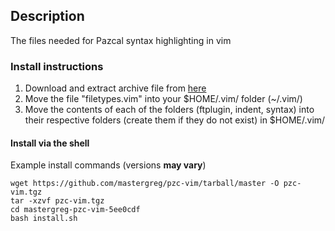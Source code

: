 ## Description

The files needed for Pazcal syntax highlighting in vim

### Install instructions

1. Download and extract archive file from [here](https://github.com/mastergreg/pzc-vim/tarball/master)
2. Move the file "filetypes.vim" into your $HOME/.vim/ folder (~/.vim/)
3. Move the contents of each of the folders (ftplugin, indent, syntax) into their respective folders (create them if they do not exist) in $HOME/.vim/


#### Install via the shell
Example install commands (versions **may vary**)

    wget https://github.com/mastergreg/pzc-vim/tarball/master -O pzc-vim.tgz
    tar -xzvf pzc-vim.tgz
    cd mastergreg-pzc-vim-5ee0cdf
    bash install.sh
